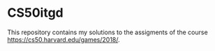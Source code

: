 # CS50itgd

This repository contains my solutions to the assigments of the course https://cs50.harvard.edu/games/2018/.
